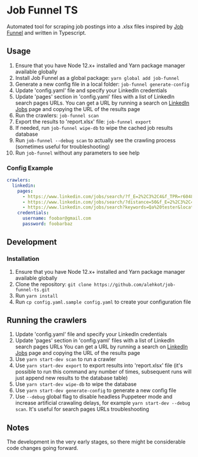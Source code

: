 # Job Funnel TS

Automated tool for scraping job postings into a .xlsx files inspired by [Job Funnel](https://github.com/PaulMcInnis/JobFunnel) and written in Typescript.

## Usage

1. Ensure that you have Node 12.x+ installed and Yarn package manager available globally
1. Install Job Funnel as a global package: `yarn global add job-funnel`
1. Generate a new config file in a local folder: `job-funnel generate-config`
1. Update 'config.yaml' file and specify your LinkedIn credentials
1. Update 'pages' section in 'config.yaml' files with a list of LinkedIn search pages URLs. You can get a URL by running a search on [LinkedIn Jobs](https://www.linkedin.com/jobs/)
page and copying the URL of the results page
1. Run the crawlers: `job-funnel scan`
1. Export the results to 'report.xlsx' file: `job-funnel export`
1. If needed, run `job-funnel wipe-db` to wipe the cached job results database
1. Run `job-funnel --debug scan` to actually see the crawling process (sometimes useful for troubleshooting)
1. Run `job-funnel` without any parameters to see help

### Config Example

```yaml
crawlers:
  linkedin:
    pages:
      - https://www.linkedin.com/jobs/search/?f_E=2%2C3%2C4&f_TPR=r604800&geoId=90000070&keywords=qa%20analyst&location=New%20York%20City%20Metropolitan%20Area&f_TP=1%2C2&redirect=false&position=1&pageNum=0
      - https://www.linkedin.com/jobs/search/?distance=50&f_E=2%2C3%2C4&f_TPR=r86400&geoId=104047727&keywords=qa%20analyst&location=Jersey%20City%2C%20New%20Jersey%2C%20United%20States&f_TP=1%2C2&redirect=false&position=1&pageNum=0
      - https://www.linkedin.com/jobs/search?keywords=Qa%20tester&location=New%20York%20City%20Metropolitan%20Area&geoId=90000070&trk=public_jobs_jobs-search-bar_search-submit&redirect=false&position=1&pageNum=0
    credentials:
      username: foobar@gmail.com
      password: foobarbaz
```

## Development

### Installation

1. Ensure that you have Node 12.x+ installed and Yarn package manager available globally
1. Clone the repository: `git clone https://github.com/alehkot/job-funnel-ts.git`
1. Run `yarn install`
1. Run `cp config.yaml.sample config.yaml` to create your configuration file

## Running the crawlers

1. Update 'config.yaml' file and specify your LinkedIn credentials
1. Update 'pages' section in 'config.yaml' files with a list of LinkedIn search pages URLs
You can get a URL by running a search on [LinkedIn Jobs](https://www.linkedin.com/jobs/)
page and copying the URL of the results page
1. Use `yarn start-dev scan` to run a crawler
1. Use `yarn start-dev export` to export results into 'report.xlsx' file
(it's possible to run this command any number of times, subsequent
runs will just append new results to the database table)
1. Use `yarn start-dev wipe-db` to wipe the database
1. Use `yarn start-dev generate-config` to generate a new config file
1. Use `--debug` global flag to disable headless Puppeteer mode and increase artificial crawaling delays,
for example `yarn start-dev --debug scan`. It's useful for search pages URLs troubleshooting

## Notes

The development in the very early stages, so there might be considerable code changes going forward.
